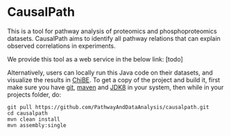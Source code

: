 # CausalPath
This is a tool for pathway analysis of proteomics and phosphoproteomics datasets. CausalPath aims to identify all pathway relations that can explain observed correlations in experiments. 

We provide this tool as a web service in the below link:
[todo]

Alternatively, users can locally run this Java code on their datasets, and visualize the results in [ChiBE](https://github.com/PathwayCommons/chibe). To get a copy of the project and build it, first make sure you have [git](https://git-scm.com/downloads), [maven](https://maven.apache.org/download.cgi) and [JDK8](http://www.oracle.com/technetwork/java/javase/downloads/jdk8-downloads-2133151.html) in your system, then while in your projects folder, do:
```
git pull https://github.com/PathwayAndDataAnalysis/causalpath.git
cd causalpath
mvn clean install
mvn assembly:single
```

